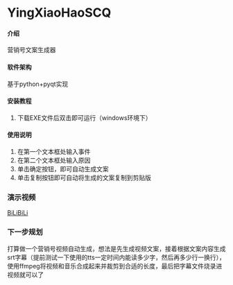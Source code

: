 # YingXiaoHaoSCQ

#### 介绍

营销号文案生成器

#### 软件架构

基于python+pyqt实现


#### 安装教程

1.  下载EXE文件后双击即可运行（windows环境下）

#### 使用说明

1. 在第一个文本框处输入事件
2. 在第二个文本框处输入原因
3. 单击确定按钮，即可自动生成文案
4. 单击复制按钮即可自动将生成的文案复制到剪贴版

### 演示视频

[BiLiBiLi](https://www.bilibili.com/video/BV1vg411D7ZH)

### 下一步规划

打算做一个营销号视频自动生成，想法是先生成视频文案，接着根据文案内容生成srt字幕（提前测试一下使用的tts一定时间内能读多少字，然后再多少行一换行），使用ffmpeg将视频和音乐合成起来并裁剪到合适的长度，最后把字幕文件烧录进视频就可以了